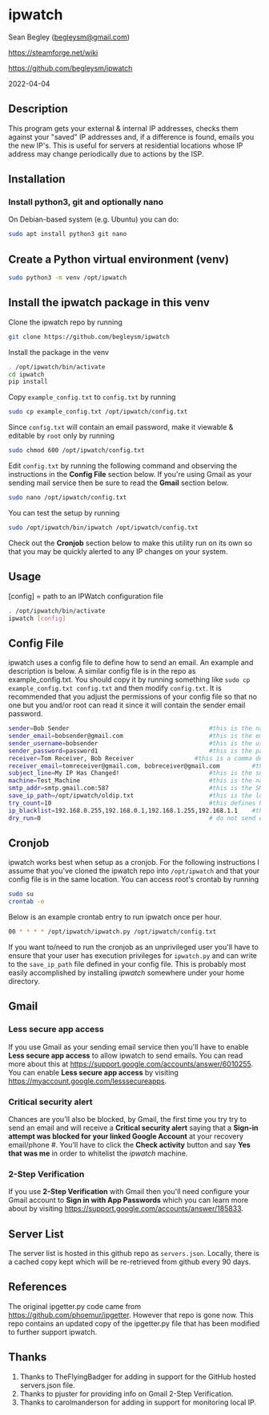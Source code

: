 # ipwatch

Sean Begley (begleysm@gmail.com)

https://steamforge.net/wiki

https://github.com/begleysm/ipwatch

2022-04-04

## Description
This program gets your external & internal IP addresses, checks them against your "saved" IP addresses and, if a difference is found, emails you the new IP's. This is useful for servers at residential locations whose IP address may change periodically due to actions by the ISP.

## Installation

### Install python3, git and optionally nano

On Debian-based system (e.g. Ubuntu) you can do:

```bash
sudo apt install python3 git nano
```

## Create a Python virtual environment (venv)

```bash
sudo python3 -m venv /opt/ipwatch
```

## Install the ipwatch package in this venv

Clone the ipwatch repo by running

```bash
git clone https://github.com/begleysm/ipwatch
```

Install the package in the venv

```bash
. /opt/ipwatch/bin/activate
cd ipwatch
pip install
```

Copy `example_config.txt` to `config.txt` by running
```bash
sudo cp example_config.txt /opt/ipwatch/config.txt
```
Since `config.txt` will contain an email password, make it viewable & editable by `root` only by running
```bash
sudo chmod 600 /opt/ipwatch/config.txt
```

Edit `config.txt` by running the following command and observing the instructions in the **Config File** section below.  If you're using Gmail as your sending mail service then be sure to read the **Gmail** section below.
```bash
sudo nano /opt/ipwatch/config.txt
```

You can test the setup by running
```bash
sudo /opt/ipwatch/bin/ipwatch /opt/ipwatch/config.txt
```

Check out the **Cronjob** section below to make this utility run on its own so that you may be quickly alerted to any IP changes on your system.

## Usage

[config] = path to an IPWatch configuration file

```bash
. /opt/ipwatch/bin/activate
ipwatch [config]

```

## Config File
ipwatch uses a config file to define how to send an email.  An example and description is below.  A similar config file is in the repo as example_config.txt.  You should copy it by running something like `sudo cp example_config.txt config.txt` and then modify `config.txt`. It is recommended that you adjust the permissions of your config file so that no one but you and/or root can read it since it will contain the sender email password.

```bash
sender=Bob Sender                    					#this is the name of the email sender
sender_email=bobsender@gmail.com     					#this is the email address the email will be sent from
sender_username=bobsender            					#this is the username (in this example gmail username) of the sender
sender_password=password1            					#this is the password (in this example gmail password) of the sender
receiver=Tom Receiver, Bob Receiver					#this is a comma delimited list of the names of the recipients
receiver_email=tomreceiver@gmail.com, bobreceiver@gmail.com  		#this is a comma delimited lit of the the email addresses of the recipients
subject_line=My IP Has Changed!      					#this is the subject line of the sent email
machine=Test_Machine                 					#this is the name of the machine sending the email
smtp_addr=smtp.gmail.com:587         					#this is the SMTP address for the sending email server (in this case gmail)
save_ip_path=/opt/ipwatch/oldip.txt  					#this is the location where the saved ip address will be stored
try_count=10                         					#this defines how many times the system will try to find the current IP before exiting
ip_blacklist=192.168.0.255,192.168.0.1,192.168.1.255,192.168.1.1	#this is a list of IP address to ignore if received
dry_run=0                                               # do not send email when dry_run=1
```

## Cronjob
ipwatch works best when setup as a cronjob.  For the following instructions I assume that you've cloned the ipwatch repo into `/opt/ipwatch` and that your config file is in the same location.  You can access root's crontab by running

```bash
sudo su
crontab -e
```
Below is an example crontab entry to run ipwatch once per hour.

```bash
00 * * * * /opt/ipwatch/ipwatch.py /opt/ipwatch/config.txt
```

If you want to/need to run the cronjob as an unprivileged user you'll have to ensure that your user has execution privileges for `ipwatch.py` and can write to the `save_ip_path` file defined in your config file.  This is probably most easily accomplished by installing *ipwatch* somewhere under your home directory.

## Gmail
### Less secure app access
If you use Gmail as your sending email service then you'll have to enable **Less secure app access** to allow ipwatch to send emails. You can read more about this at https://support.google.com/accounts/answer/6010255.  You can enable **Less secure app access** by visiting https://myaccount.google.com/lesssecureapps.
### Critical security alert
Chances are you'll also be blocked, by Gmail, the first time you try try to send an email and will receive a **Critical security alert** saying that a **Sign-in attempt was blocked for your linked Google Account** at your recovery email/phone #.  You'll have to click the **Check activity** button and say **Yes that was me** in order to whitelist the *ipwatch* machine.
### 2-Step Verification
If you use **2-Step Verification** with Gmail then you'll need configure your Gmail account to **Sign in with App Passwords** which you can learn more about by visiting https://support.google.com/accounts/answer/185833.

## Server List
The server list is hosted in this github repo as `servers.json`.  Locally, there is a cached copy kept which will be re-retrieved from github every 90 days.

## References
The original ipgetter.py code came from https://github.com/phoemur/ipgetter.  However that repo is gone now.  This repo contains an updated copy of the ipgetter.py file that has been modified to further support ipwatch.

## Thanks
1. Thanks to TheFlyingBadger for adding in support for the GitHub hosted servers.json file.
2. Thanks to pjuster for providing info on Gmail 2-Step Verification.
3. Thanks to carolmanderson for adding in support for monitoring local IP.
